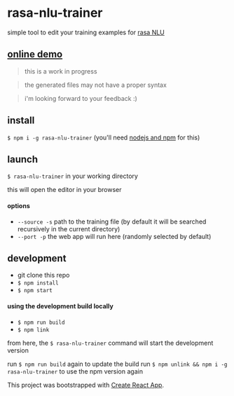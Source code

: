 # rasa-nlu-trainer
simple tool to edit your training examples for [rasa NLU](https://github.com/golastmile/rasa_nlu)

## [online demo](https://azazdeaz.github.io/rasa-nlu-trainer/)

> this is a work in progress

> the generated files may not have a proper syntax

> i'm looking forward to your feedback :)

## install

`$ npm i -g rasa-nlu-trainer` (you'll need [nodejs and npm](https://nodejs.org/) for this)

## launch
`$ rasa-nlu-trainer` in your working directory

this will open the editor in your browser

#### options
- `--source -s` path to the training file (by default it will be searched recursively in the current directory)
- `--port -p` the web app will run here (randomly selected by default)

## development

- git clone this repo
- `$ npm install`
- `$ npm start`

#### using the development build locally

- `$ npm run build`
- `$ npm link`

from here, the `$ rasa-nlu-trainer` command will start the development version

run `$ npm run build` again to update the build
run `$ npm unlink && npm i -g rasa-nlu-trainer` to use the npm version again


This project was bootstrapped with [Create React App](./CRA_README.md).

